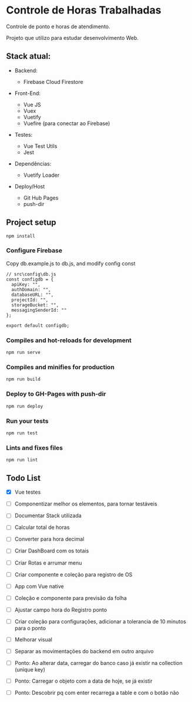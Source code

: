 # Controle de Horas Trabalhadas

Controle de ponto e horas de atendimento.

Projeto que utilizo para estudar desenvolvimento Web.


## Stack atual:
 - Backend:
    - Firebase Cloud Firestore

 - Front-End:
    - Vue JS
    - Vuex
    - Vuetify
    - Vuefire (para conectar ao Firebase)

 - Testes:
    - Vue Test Utils
    - Jest

 - Dependências:
    - Vuetify Loader

 - Deploy/Host
    - Git Hub Pages
    - push-dir


## Project setup
```
npm install
```

### Configure Firebase
Copy db.example.js to db.js, and modify config const
```
// src\config\db.js
const configdb = {
  apiKey: "",
  authDomain: "",
  databaseURL: "",
  projectId: "",
  storageBucket: "",
  messagingSenderId: ""
};

export default configdb;
```

### Compiles and hot-reloads for development
```
npm run serve
```

### Compiles and minifies for production
```
npm run build
```

### Deploy to GH-Pages with push-dir
```
npm run deploy
```

### Run your tests
```
npm run test
```

### Lints and fixes files
```
npm run lint
```


## Todo List

 - [X] Vue testes
 - [ ] Componentizar melhor os elementos, para tornar testáveis
 - [ ] Documentar Stack utilizada
 - [ ] Calcular total de horas
 - [ ] Converter para hora decimal
 - [ ] Criar DashBoard com os totais
 - [ ] Criar Rotas e arrumar menu
 - [ ] Criar componente e coleção para registro de OS
 - [ ] App com Vue native
 - [ ] Coleção e componente para previsão da folha
 - [ ] Ajustar campo hora do Registro ponto
 - [ ] Criar coleção para configurações, adicionar a tolerancia de 10 minutos para o ponto
 - [ ] Melhorar visual
 - [ ] Separar as movimentações do backend em outro arquivo
 - [ ] Ponto: Ao alterar data, carregar do banco caso já existir na collection (unique key)
 - [ ] Ponto: Carregar o objeto com a data de hoje, se já existir
 - [ ] Ponto: Descobrir pq com enter recarrega a table e com o botão não


